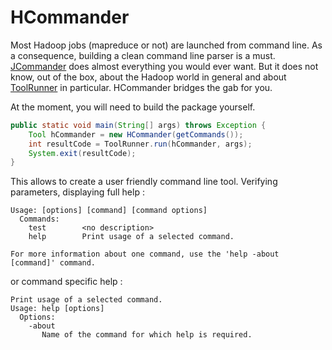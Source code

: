HCommander
=================

Most Hadoop jobs (mapreduce or not) are launched from command line. As a consequence, building a clean command line parser is a must. [JCommander](http://jcommander.org) does almost everything you would ever want. But it does not know, out of the box, about the Hadoop world in general and about [ToolRunner](http://hadoop.apache.org/docs/current/api/org/apache/hadoop/util/ToolRunner.html) in particular. HCommander bridges the gab for you.

At the moment, you will need to build the package yourself.

```java
public static void main(String[] args) throws Exception {
	Tool hCommander = new HCommander(getCommands());
	int resultCode = ToolRunner.run(hCommander, args);
	System.exit(resultCode);
}
```

This allows to create a user friendly command line tool.
Verifying parameters, displaying full help :

```
Usage: [options] [command] [command options]
  Commands:
    test        <no description>
    help        Print usage of a selected command.

For more information about one command, use the 'help -about [command]' command.
```

or command specific help :

```
Print usage of a selected command.
Usage: help [options]
  Options:
    -about
       Name of the command for which help is required.
```

